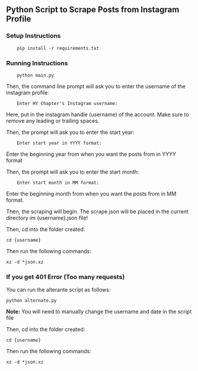 ## Python Script to Scrape Posts from Instagram Profile

### Setup Instructions

```
    pip install -r requirements.txt
```

### Running Instructions

```
    python main.py
```

Then, the command line prompt will ask you to enter the username of the instagram profile: 

```
    Enter HY Chapter's Instagram username:
```

Here, put in the instagram handle (username) of the account. Make sure to remove any leading or trailing spaces. 

Then, the prompt will ask you to enter the start year: 

```
    Enter start year in YYYY format:
```

Enter the beginning year from when you want the posts from in YYYY format

Then, the prompt will ask you to enter the start month: 

```
    Enter start month in MM format:
```

Enter the beginning month from when you want the posts from in MM format.

Then, the scraping will begin. The scrape json will be placed in the current directory im {username}.json file!

Then, cd into the folder created:

```
cd {username}
```

Then run the following commands:

```
xz -d *json.xz
```


### If you get 401 Error (Too many requests)

You can run the alterante script as follows: 

```
python alternate.py
```

**Note:** You will need to manually change the username and date in the script file

Then, cd into the folder created:

```
cd {username}
```

Then run the following commands:

```
xz -d *json.xz
```